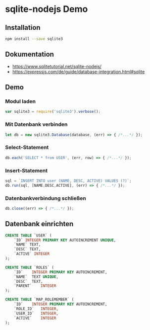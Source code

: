 # sqlite-nodejs Demo

## Installation

```sh
npm install --save sqlite3
```

## Dokumentation

- <https://www.sqlitetutorial.net/sqlite-nodejs/>
- <https://expressjs.com/de/guide/database-integration.html#sqlite>

## Demo

### Modul laden

```js
var sqlite3 = require('sqlite3').verbose();
```

### Mit Datenbank verbinden

```js
let db = new sqlite3.Database(database, (err) => { /*...*/ });
```

### Select-Statement

```js
db.each('SELECT * from USER', (err, row) => { /*...*/ });
```

### Insert-Statement 

```js
sql = `INSERT INTO user (NAME, DESC, ACTIVE) VALUES (?)`;
db.run(sql, [NAME,DESC,ACTIVE], (err) => { /*...*/ });
```

### Datenbankverbindung schließen

```js
db.close((err) => { /*...*/ });
```

## Datenbank einrichten

```sql
CREATE TABLE `USER` ( 
    `ID` INTEGER PRIMARY KEY AUTOINCREMENT UNIQUE, 
    `NAME` TEXT, 
    `DESC` TEXT, 
    `ACTIVE` INTEGER 
);

CREATE TABLE `ROLES` (
	`ID`	INTEGER PRIMARY KEY AUTOINCREMENT,
	`NAME`	TEXT UNIQUE,
	`DESC`	TEXT,
	`PARENT`	INTEGER
);

CREATE TABLE `MAP_ROLEMEMBER` (
	`ID`	INTEGER PRIMARY KEY AUTOINCREMENT,
	`ROLE_ID`	INTEGER,
	`USER_ID`	INTEGER,
	`ACTIVE`	INTEGER
);
```